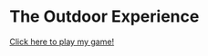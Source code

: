 # The Outdoor Experience
<a href="https://github.com/rpod24/The-Outdoor-Experience/blob/master/TheOutdoorExperience.jar">Click here to play my game!</a>
